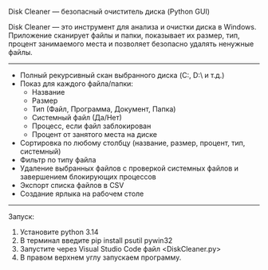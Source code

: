 Disk Cleaner — безопасный очиститель диска (Python GUI)

Disk Cleaner — это инструмент для анализа и очистки диска в Windows.  
Приложение сканирует файлы и папки, показывает их размер, тип, процент занимаемого места и позволяет безопасно удалять ненужные файлы.

---

- Полный рекурсивный скан выбранного диска (C:\, D:\ и т.д.)
- Показ для каждого файла/папки:
  - Название
  - Размер
  - Тип (Файл, Программа, Документ, Папка)
  - Системный файл (Да/Нет)
  - Процесс, если файл заблокирован
  - Процент от занятого места на диске
- Сортировка по любому столбцу (название, размер, процент, тип, системный)
- Фильтр по типу файла
- Удаление выбранных файлов с проверкой системных файлов и завершением блокирующих процессов
- Экспорт списка файлов в CSV
- Создание ярлыка на рабочем столе

---

Запуск:
1. Установите python 3.14
2. В терминал введите pip install psutil pywin32
3. Запустите через Visual Studio Code файл <DiskCleaner.py>
4. В правом верхнем углу запускаем программу.
